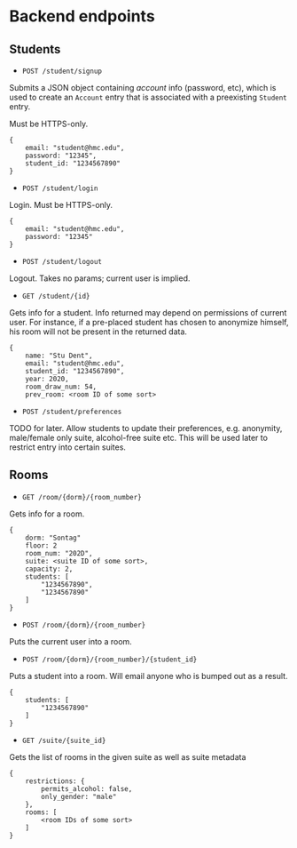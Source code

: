 # Backend endpoints

## Students

- `POST /student/signup`

Submits a JSON object containing _account_ info (password, etc), which is used
to create an `Account` entry that is associated with a preexisting `Student`
entry.

Must be HTTPS-only.

```
{
    email: "student@hmc.edu",
    password: "12345",
    student_id: "1234567890"
}
```

- `POST /student/login`

Login. Must be HTTPS-only.

```
{
    email: "student@hmc.edu",
    password: "12345"
}
```

- `POST /student/logout`

Logout. Takes no params; current user is implied.

- `GET /student/{id}`

Gets info for a student. Info returned may depend on permissions of current
user. For instance, if a pre-placed student has chosen to anonymize himself,
his room will not be present in the returned data.

```
{
    name: "Stu Dent",
    email: "student@hmc.edu",
    student_id: "1234567890",
    year: 2020,
    room_draw_num: 54,
    prev_room: <room ID of some sort>
```

- `POST /student/preferences`

TODO for later. Allow students to update their preferences, e.g. anonymity,
male/female only suite, alcohol-free suite etc. This will be used later to
restrict entry into certain suites.

## Rooms

- `GET /room/{dorm}/{room_number}`

Gets info for a room.

```
{
    dorm: "Sontag"
    floor: 2
    room_num: "202D",
    suite: <suite ID of some sort>,
    capacity: 2,
    students: [
        "1234567890",
        "1234567890"
    ]
}
```

- `POST /room/{dorm}/{room_number}`

Puts the current user into a room.

- `POST /room/{dorm}/{room_number}/{student_id}`

Puts a student into a room. Will email anyone who is bumped out as a result.

```
{
    students: [
        "1234567890"
    ]
}
```

- `GET /suite/{suite_id}`

Gets the list of rooms in the given suite as well as suite metadata

```
{
    restrictions: {
        permits_alcohol: false,
        only_gender: "male"
    },
    rooms: [
        <room IDs of some sort>
    ]
}
```
